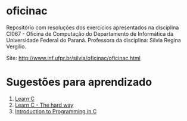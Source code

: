 # oficinac
Repositório com resoluções dos exercícios apresentados na disciplina CI067 - Oficina de Computação do Departamento de Informática da Universidade Federal do Paraná. Professora da disciplina: Silvia Regina Vergilio.

Site: http://www.inf.ufpr.br/silvia/oficinac/oficinac.html


# Sugestões para aprendizado

1. [Learn C](http://www.learn-c.org/)
2. [Learn C - The hard way](https://repl.it/community/classrooms/20841)
3. [Introduction to Programming in C](https://repl.it/community/classrooms/25224)
